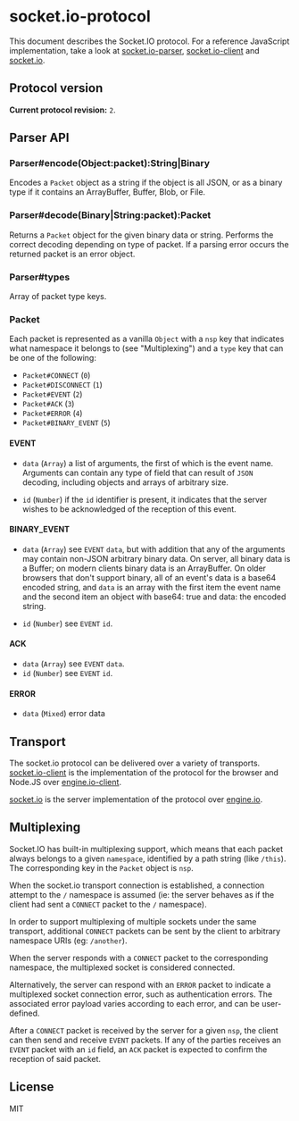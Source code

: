 
# socket.io-protocol

  This document describes the Socket.IO protocol. For a reference JavaScript
  implementation, take a look at
  [socket.io-parser](https://github.com/learnboost/socket.io-parser),
  [socket.io-client](https://github.com/learnboost/socket.io-client)
  and [socket.io](https://github.com/learnboost/socket.io).

## Protocol version

  **Current protocol revision:** `2`.

## Parser API

### Parser#encode(Object:packet):String|Binary

  Encodes a `Packet` object as a string if the object is all JSON, or as a
  binary type if it contains an ArrayBuffer, Buffer, Blob, or File.

### Parser#decode(Binary|String:packet):Packet

  Returns a `Packet` object for the given binary data or string. Performs the
  correct decoding depending on type of packet. If a parsing error
  occurs the returned packet is an error object.

### Parser#types

  Array of packet type keys.

### Packet

  Each packet is represented as a vanilla `Object` with a `nsp` key that
  indicates what namespace it belongs to (see "Multiplexing") and a 
  `type` key that can be one of the following:

  - `Packet#CONNECT` (`0`)
  - `Packet#DISCONNECT` (`1`)
  - `Packet#EVENT` (`2`)
  - `Packet#ACK` (`3`)
  - `Packet#ERROR` (`4`)
  - `Packet#BINARY_EVENT` (`5`)

#### EVENT

  - `data` (`Array`) a list of arguments, the first of which is the event
    name. Arguments can contain any type of field that can result of 
    `JSON` decoding, including objects and arrays of arbitrary size.

  - `id` (`Number`) if the `id` identifier is present, it indicates that the
    server wishes to be acknowledged of the reception of this event.

#### BINARY_EVENT

  - `data` (`Array`) see `EVENT` `data`, but with addition that any of the arguments
    may contain non-JSON arbitrary binary data. On server, all binary data is a Buffer;
    on modern clients binary data is an ArrayBuffer. On older browsers that don't
    support binary, all of an event's data is a base64 encoded string, and `data` is an
    array with the first item the event name and the second item an object with base64: true
    and data: the encoded string.

  - `id` (`Number`) see `EVENT` `id`.

#### ACK

  - `data` (`Array`) see `EVENT` `data`.
  - `id` (`Number`) see `EVENT` `id`.

#### ERROR

  - `data` (`Mixed`) error data

## Transport

  The socket.io protocol can be delivered over a variety of transports.
  [socket.io-client](http://github.com/learnboost/socket.io-client)
  is the implementation of the protocol for the browser and Node.JS over
  [engine.io-client](http://github.com/learnboost/engine.io-client).

  [socket.io](http://github.com/learnboost/socket.io) is the server
  implementation of the protocol over
  [engine.io](http://github.com/learnboost/engine.io).

## Multiplexing

  Socket.IO has built-in multiplexing support, which means that each packet
  always belongs to a given `namespace`, identified by a path string (like
  `/this`). The corresponding key in the `Packet` object is `nsp`.

  When the socket.io transport connection is established, a connection
  attempt to the `/` namespace is assumed (ie: the server behaves as if
  the client had sent a `CONNECT` packet to the `/` namespace).

  In order to support multiplexing of multiple sockets under
  the same transport, additional `CONNECT` packets can be sent by the
  client to arbitrary namespace URIs (eg: `/another`).

  When the server responds with a `CONNECT` packet to the corresponding
  namespace, the multiplexed socket is considered connected.

  Alternatively, the server can respond with an `ERROR` packet to indicate
  a multiplexed socket connection error, such as authentication errors.
  The associated error payload varies according to each error, and can
  be user-defined.

  After a `CONNECT` packet is received by the server for a given `nsp`,
  the client can then send and receive `EVENT` packets. If any of the 
  parties receives an `EVENT` packet with an `id` field, an `ACK` packet is
  expected to confirm the reception of said packet.

## License

MIT
